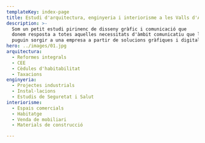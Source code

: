```yaml
---
templateKey: index-page
title: Estudi d'arquitectura, enginyeria i interiorisme a les Valls d'Àneu
description: >-
  Som un petit estudi pirinenc de disseny gràfic i comunicació que
  donem resposta a totes aquelles necessitats d'àmbit comunicatiu que li
  puguin sorgir a una empresa a partir de solucions gràfiques i digitals
hero: ../images/01.jpg
arquitectura:
  - Reformes integrals
  - CEE
  - Cèdules d'habitabilitat
  - Taxacions
enginyeria:
  - Projectes industrials
  - Instal·lacions
  - Estudis de Seguretat i Salut
interiorisme:
  - Espais comercials
  - Habitatge
  - Venda de mobiliari
  - Materials de construcció

---
```

